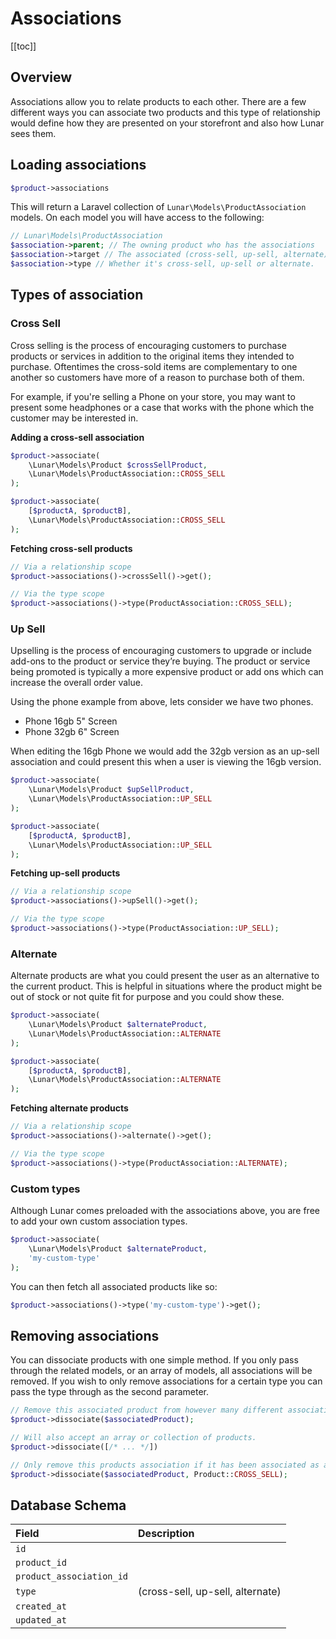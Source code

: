 # Associations

[[toc]]

## Overview

Associations allow you to relate products to each other. There are a few different ways you can associate two products and this type of relationship would define how they are presented on your storefront and also how Lunar sees them.

## Loading associations

```php
$product->associations
```

This will return a Laravel collection of `Lunar\Models\ProductAssociation` models. On each model you will have access to the following:

```php
// Lunar\Models\ProductAssociation
$association->parent; // The owning product who has the associations
$association->target // The associated (cross-sell, up-sell, alternate) product.
$association->type // Whether it's cross-sell, up-sell or alternate.
```

## Types of association

### Cross Sell

Cross selling is the process of encouraging customers to purchase products or services in addition to the original items they intended to purchase. Oftentimes the cross-sold items are complementary to one another so customers have more of a reason to purchase both of them.

For example, if you're selling a Phone on your store, you may want to present some headphones or a case that works with the phone which the customer may be interested in.

**Adding a cross-sell association**

```php
$product->associate(
    \Lunar\Models\Product $crossSellProduct,
    \Lunar\Models\ProductAssociation::CROSS_SELL
);

$product->associate(
    [$productA, $productB],
    \Lunar\Models\ProductAssociation::CROSS_SELL
);
```

**Fetching cross-sell products**

```php
// Via a relationship scope
$product->associations()->crossSell()->get();

// Via the type scope
$product->associations()->type(ProductAssociation::CROSS_SELL);
```

### Up Sell

Upselling is the process of encouraging customers to upgrade or include add-ons to the product or service they’re buying. The product or service being promoted is typically a more expensive product or add ons which can increase the overall order value.

Using the phone example from above, lets consider we have two phones.

- Phone 16gb 5" Screen
- Phone 32gb 6" Screen

When editing the 16gb Phone we would add the 32gb version as an up-sell association and could present this when a user is viewing the 16gb version.

```php
$product->associate(
    \Lunar\Models\Product $upSellProduct,
    \Lunar\Models\ProductAssociation::UP_SELL
);

$product->associate(
    [$productA, $productB],
    \Lunar\Models\ProductAssociation::UP_SELL
);
```

**Fetching up-sell products**

```php
// Via a relationship scope
$product->associations()->upSell()->get();

// Via the type scope
$product->associations()->type(ProductAssociation::UP_SELL);
```

### Alternate

Alternate products are what you could present the user as an alternative to the current product. This is helpful in situations where the product might be out of stock or not quite fit for purpose and you could show these.

```php
$product->associate(
    \Lunar\Models\Product $alternateProduct,
    \Lunar\Models\ProductAssociation::ALTERNATE
);

$product->associate(
    [$productA, $productB],
    \Lunar\Models\ProductAssociation::ALTERNATE
);
```

**Fetching alternate products**

```php
// Via a relationship scope
$product->associations()->alternate()->get();

// Via the type scope
$product->associations()->type(ProductAssociation::ALTERNATE);
```

### Custom types

Although Lunar comes preloaded with the associations above, you are free to add your own custom association types.

```php
$product->associate(
    \Lunar\Models\Product $alternateProduct,
    'my-custom-type'
);
```

You can then fetch all associated products like so:

```php
$product->associations()->type('my-custom-type')->get();
```

## Removing associations

You can dissociate products with one simple method. If you only pass through the related models, or an array of models, all associations will be removed. If you wish to only remove associations for a certain type you can pass the type through as the second parameter.

```php
// Remove this associated product from however many different association types it might have.
$product->dissociate($associatedProduct);

// Will also accept an array or collection of products.
$product->dissociate([/* ... */])

// Only remove this products association if it has been associated as a cross-sell.
$product->dissociate($associatedProduct, Product::CROSS_SELL);
```

## Database Schema

|Field|Description|
|:-|:-|
|`id`||
|`product_id`||
|`product_association_id`||
|`type`|(cross-sell, up-sell, alternate)|
|`created_at`||
|`updated_at`||
